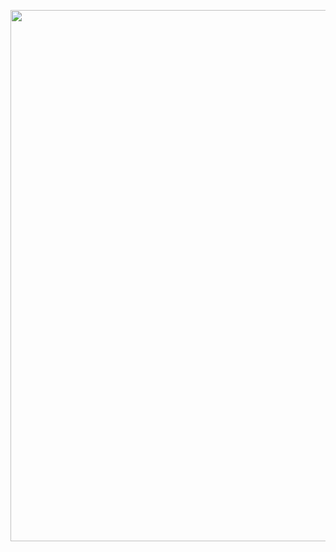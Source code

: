 <p align="center">
<img src="https://github.com/NeuromorphicComputationResearchProgram/Hrrformer/assets/37298971/6cf0ae43-103b-47bc-9826-6d2e511c75d8" width="850">
</p>

